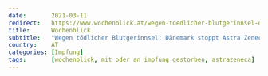 ```yaml
---
date:       2021-03-11
redirect:   https://www.wochenblick.at/wegen-toedlicher-blutgerinnsel-daenemark-stoppt-astra-zeneca-impfung/
title:      Wochenblick
subtitle:   "Wegen tödlicher Blutgerinnsel: Dänemark stoppt Astra Zeneca-Impfung"
country:    AT
categories: [Impfung]
tags:       [wochenblick, mit oder an impfung gestorben, astrazeneca]
---
```

